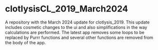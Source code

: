 # clotlysisCL_2019_March2024
A repository with the March 2024 update for clotlysis_2019.
This update includes cosmetic changes to the ui and also simplifications in the way calculations are performed.
The latest app removes some loops to be replaced by Purrr functions and several other functions are removed from the body of the app.
